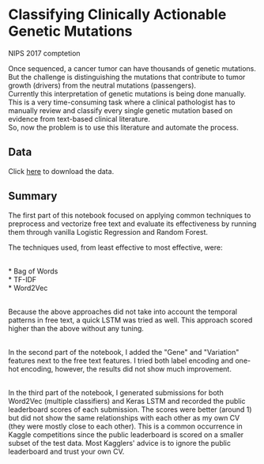 # Classifying Clinically Actionable Genetic Mutations
 
NIPS 2017 comptetion 
<br>
 
Once sequenced, a cancer tumor can have thousands of genetic mutations. But the challenge is distinguishing the mutations that contribute to tumor growth (drivers) from the neutral mutations (passengers). <br>Currently this interpretation of genetic mutations is being done manually. This is a very time-consuming task where a clinical pathologist has to manually review and classify every single genetic mutation based on evidence from text-based clinical literature.<br>So, now the problem is to use this literature and automate the process.

## Data

Click [here](https://www.kaggle.com/c/msk-redefining-cancer-treatment/data) to download the data.

## Summary

The first part of this notebook focused on applying common techniques to preprocess and vectorize free text and evaluate its effectiveness by running them through vanilla Logistic Regression and Random Forest.<br>

The techniques used, from least effective to most effective, were:

<br>
 * Bag of Words <br> 
* TF-IDF <br> 
* Word2Vec <br><br>

Because the above approaches did not take into account the temporal patterns in free text, a quick LSTM was tried as well. This approach scored higher than the above without any tuning.

<br>In the second part of the notebook, I added the "Gene" and "Variation" features next to the free text features. I tried both label encoding and one-hot encoding, however, the results did not show much improvement.

<br>In the third part of the notebook, I generated submissions for both Word2Vec (multiple classifiers) and Keras LSTM and recorded the public leaderboard scores of each submission. The scores were better (around 1) but did not show the same relationships with each other as my own CV (they were mostly close to each other). This is a common occurrence in Kaggle competitions since the public leaderboard is scored on a smaller subset of the test data. Most Kagglers' advice is to ignore the public leaderboard and trust your own CV.